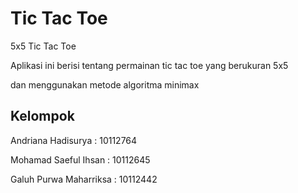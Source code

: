 Tic Tac Toe
=========

5x5 Tic Tac Toe

Aplikasi ini berisi tentang permainan tic tac toe yang berukuran 5x5

dan menggunakan metode algoritma minimax


## Kelompok
Andriana Hadisurya	: 10112764

Mohamad Saeful Ihsan	: 10112645

Galuh Purwa Maharriksa	: 10112442
